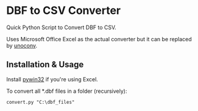 # DBF to CSV Converter
Quick Python Script to Convert DBF to CSV.

Uses Microsoft Office Excel as the actual converter but it can be replaced by [unoconv](https://github.com/dagwieers/unoconv).

## Installation & Usage

Install [pywin32](http://sourceforge.net/projects/pywin32/) if you're using Excel.

To convert all *.dbf files in a folder (recursively):

`convert.py "C:\dbf_files"`

